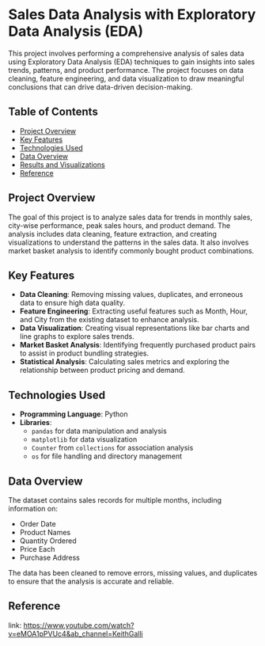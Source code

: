 # Sales Data Analysis with Exploratory Data Analysis (EDA)

This project involves performing a comprehensive analysis of sales data using Exploratory Data Analysis (EDA) techniques to gain insights into sales trends, patterns, and product performance. The project focuses on data cleaning, feature engineering, and data visualization to draw meaningful conclusions that can drive data-driven decision-making.

## Table of Contents
- [Project Overview](#project-overview)
- [Key Features](#key-features)
- [Technologies Used](#technologies-used)
- [Data Overview](#data-overview)
- [Results and Visualizations](#results-and-visualizations)
- [Reference](#reference)

## Project Overview
The goal of this project is to analyze sales data for trends in monthly sales, city-wise performance, peak sales hours, and product demand. The analysis includes data cleaning, feature extraction, and creating visualizations to understand the patterns in the sales data. It also involves market basket analysis to identify commonly bought product combinations.

## Key Features
- **Data Cleaning**: Removing missing values, duplicates, and erroneous data to ensure high data quality.
- **Feature Engineering**: Extracting useful features such as Month, Hour, and City from the existing dataset to enhance analysis.
- **Data Visualization**: Creating visual representations like bar charts and line graphs to explore sales trends.
- **Market Basket Analysis**: Identifying frequently purchased product pairs to assist in product bundling strategies.
- **Statistical Analysis**: Calculating sales metrics and exploring the relationship between product pricing and demand.

## Technologies Used
- **Programming Language**: Python
- **Libraries**: 
  - `pandas` for data manipulation and analysis
  - `matplotlib` for data visualization
  - `Counter` from `collections` for association analysis
  - `os` for file handling and directory management

## Data Overview
The dataset contains sales records for multiple months, including information on:
- Order Date
- Product Names
- Quantity Ordered
- Price Each
- Purchase Address

The data has been cleaned to remove errors, missing values, and duplicates to ensure that the analysis is accurate and reliable.

## Reference 
link: https://www.youtube.com/watch?v=eMOA1pPVUc4&ab_channel=KeithGalli 




